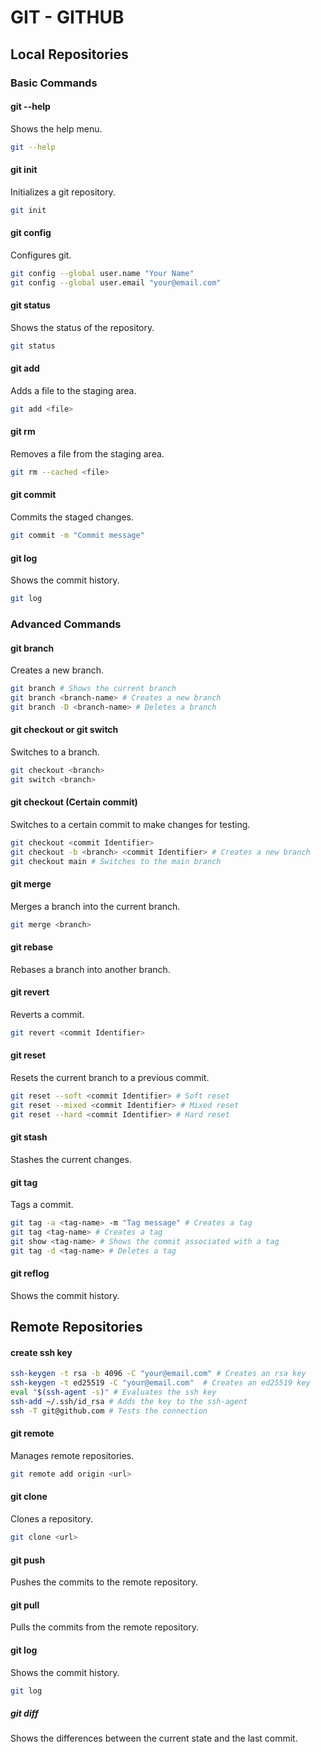GIT - GITHUB
===========

Local Repositories 
-----------


### Basic Commands

#### git --help
Shows the help menu.
```bash
git --help
```

#### git init
Initializes a git repository.
```bash
git init
```

#### git config
Configures git.
```bash
git config --global user.name "Your Name"
git config --global user.email "your@email.com"
```

#### git status
Shows the status of the repository.
```bash
git status
```

#### git add
Adds a file to the staging area.
```bash
git add <file>
```

#### git rm
Removes a file from the staging area.
```bash
git rm --cached <file>
```

#### git commit
Commits the staged changes.
```bash
git commit -m "Commit message"
```

#### git log
Shows the commit history.
```bash
git log
```


### Advanced Commands

#### git branch
Creates a new branch.
```bash
git branch # Shows the current branch
git branch <branch-name> # Creates a new branch
git branch -D <branch-name> # Deletes a branch
```

#### git checkout or git switch
Switches to a branch.
```bash
git checkout <branch>
git switch <branch>
```

#### git checkout (Certain commit)
Switches to a certain commit to make changes for testing.
```bash
git checkout <commit Identifier>
git checkout -b <branch> <commit Identifier> # Creates a new branch
git checkout main # Switches to the main branch
```

#### git merge
Merges a branch into the current branch.
```bash
git merge <branch>
```

#### git rebase
Rebases a branch into another branch.

#### git revert
Reverts a commit.
```bash
git revert <commit Identifier>
```

#### git reset
Resets the current branch to a previous commit.
```bash
git reset --soft <commit Identifier> # Soft reset
git reset --mixed <commit Identifier> # Mixed reset
git reset --hard <commit Identifier> # Hard reset
```

#### git stash
Stashes the current changes.

#### git tag
Tags a commit.
```bash
git tag -a <tag-name> -m "Tag message" # Creates a tag
git tag <tag-name> # Creates a tag
git show <tag-name> # Shows the commit associated with a tag
git tag -d <tag-name> # Deletes a tag
```

#### git reflog
Shows the commit history.


Remote Repositories
-----------

#### create ssh key
```bash
ssh-keygen -t rsa -b 4096 -C "your@email.com" # Creates an rsa key
ssh-keygen -t ed25519 -C "your@email.com"  # Creates an ed25519 key
eval "$(ssh-agent -s)" # Evaluates the ssh key
ssh-add ~/.ssh/id_rsa # Adds the key to the ssh-agent
ssh -T git@github.com # Tests the connection
```

#### git remote
Manages remote repositories.
```bash
git remote add origin <url>
```

#### git clone
Clones a repository.
```bash
git clone <url>
```

#### git push
Pushes the commits to the remote repository.

#### git pull
Pulls the commits from the remote repository.


#### git log
Shows the commit history.
```bash
git log
```

##### git diff
Shows the differences between the current state and the last commit.




